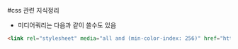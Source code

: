 #css 관련 지식정리

 - 미디어쿼리는 다음과 같이 쓸수도 있음
```html
<link rel="stylesheet" media="all and (min-color-index: 256)" href="http://foo.bar.com/stylesheet.css" />
```
